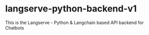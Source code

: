 # langserve-python-backend-v1
This is the Langserve - Python &amp; Langchain based API backend for Chatbots
